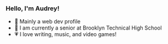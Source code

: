 ### Hello, I'm Audrey!

- 🎨 Mainly a web dev profile
- 📝 I am currently a senior at Brooklyn Technical High School
- 💗 I love writing, music, and video games!
